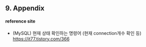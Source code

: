 
## 9. Appendix

#### reference site

+ (MySQL) 현재 상태 확인하는 명령어 (현재 connection개수 확인 등)  
https://it77.tistory.com/366
